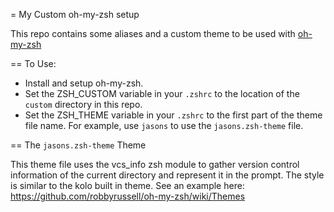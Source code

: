 = My Custom oh-my-zsh setup

This repo contains some aliases and a custom theme to be used with
[oh-my-zsh](https://github.com/robbyrussell/oh-my-zsh)

== To Use:

 - Install and setup oh-my-zsh.
 - Set the ZSH_CUSTOM variable in your `.zshrc` to the location of the `custom`
 directory in this repo.
 - Set the ZSH_THEME variable in your `.zshrc` to the first part of the theme file
 name. For example, use `jasons` to use the `jasons.zsh-theme` file.

== The `jasons.zsh-theme` Theme

This theme file uses the vcs_info zsh module to gather version control
information of the current directory and represent it in the prompt. The style is
similar to the kolo built in theme. See an example here: https://github.com/robbyrussell/oh-my-zsh/wiki/Themes

